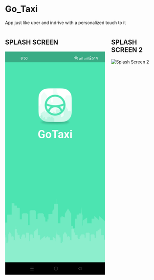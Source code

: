 # Go_Taxi
App just like uber and indrive with a personalized touch to it

<div style="display: flex; gap: 20px; align-items: flex-start;">

  <div>
    <h2>SPLASH SCREEN</h2>
    <img src="IMG-20250610-WA0003.jpg" alt="Splash Screen" width="400px">
  </div>

  <div>
    <h2>SPLASH SCREEN 2</h2>
    <img src="another-image.jpg" alt="Splash Screen 2" width="400px">
  </div>

</div>







